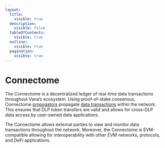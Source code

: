 ```yaml
---
layout:
  title:
    visible: true
  description:
    visible: false
  tableOfContents:
    visible: true
  outline:
    visible: true
  pagination:
    visible: true
---
```


# Connectome

The Connectome is a decentralized ledger of real-time data transactions throughout Vana’s ecosystem. Using proof-of-stake consensus, Connectome [propogators](../roles/propagators.md) propagate [data transactions](../key-elements/data-transactions/) within the network. This ensures that DLP token transfers are valid and allows for cross-DLP data access by user-owned data applications.&#x20;

The Connectome allows external parties to view and monitor data transactions throughout the network. Moreover, the Connectome is EVM-compatible allowing for interoperability with other EVM networks, protocols, and DeFi applications.
